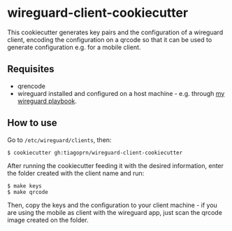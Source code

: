 # wireguard-client-cookiecutter

This cookiecutter generates key pairs and the configuration of a wireguard
client, encoding the configuration on a qrcode so that it can be used to
generate configuration e.g. for a mobile client.

## Requisites

- qrencode
- wireguard installed and configured on a host machine - e.g. through [my wireguard playbook](https://github.com/tiagoprn/devops/tree/master/ansible-playbooks/ubuntu/18.04/server/wireguard).


## How to use

Go to `/etc/wireguard/clients`, then:

```
$ cookiecutter gh:tiagoprn/wireguard-client-cookiecutter
```

After running the cookiecutter feeding it with the desired information, enter
the folder created with the client name and run:

```
$ make keys
$ make qrcode
```

Then, copy the keys and the configuration to your client machine - if you are
using the mobile as client with the wireguard app, just scan the qrcode image
created on the folder.

